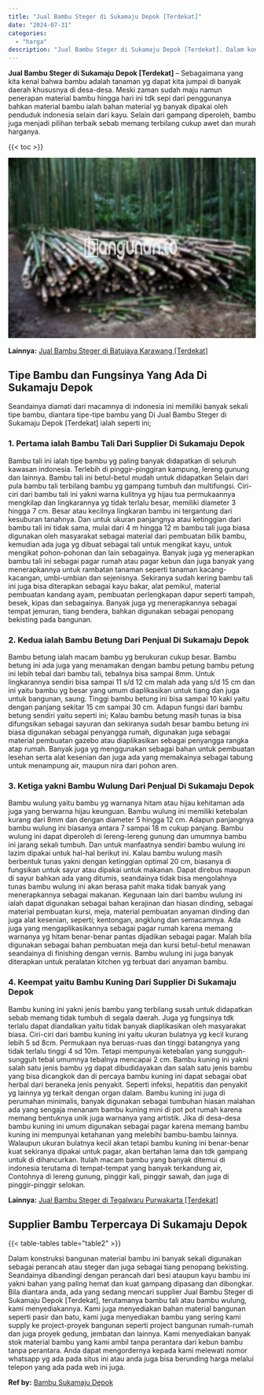 ```yaml
---
title: "Jual Bambu Steger di Sukamaju Depok [Terdekat]"
date: "2024-07-31"
categories: 
  - "harga"
description: "Jual Bambu Steger di Sukamaju Depok [Terdekat]. Dalam konstruksi bangunan material bambu ini banyak sekali digunakan sebagai perancah atau steger dan juga se..."
---
```


**Jual Bambu Steger di Sukamaju Depok \[Terdekat\]** – Sebagaimana yang kita kenal bahwa bambu adalah tanaman yg dapat kita jumpai di banyak daerah khususnya di desa-desa. Meski zaman sudah maju namun penerapan material bambu hingga hari ini tdk sepi dari penggunanya bahkan material bambu ialah bahan material yg banyak dipakai oleh penduduk indonesia selain dari kayu. Selain dari gampang diperoleh, bambu juga menjadi pilihan terbaik sebab memang terbilang cukup awet dan murah harganya.

{{< toc >}}

![Jual Bambu Steger di Sukamaju Depok [Terdekat]](/images/jual-bambu-tali-30.png)

**Lainnya:** [Jual Bambu Steger di Batujaya Karawang \[Terdekat\]](https://bambu.bangunan.co/jual-bambu-steger-di-batujaya-karawang-terdekat/)

## Tipe Bambu dan Fungsinya Yang Ada Di Sukamaju Depok

Seandainya diamati dari macamnya di indonesia ini memiliki banyak sekali tipe bambu, diantara tipe-tipe bambu yang Di Jual Bambu Steger di Sukamaju Depok \[Terdekat\] ialah seperti ini;

### 1\. Pertama ialah Bambu Tali Dari Supplier Di Sukamaju Depok

Bambu tali ini ialah tipe bambu yg paling banyak didapatkan di seluruh kawasan indonesia. Terlebih di pinggir-pinggiran kampung, lereng gunung dan lainnya. Bambu tali ini betul-betul mudah untuk didapatkan Selain dari pula bambu tali terbilang bambu yg gampang tumbuh dan multifungsi. Ciri-ciri dari bambu tali ini yakni warna kulitnya yg hijau tua permukaannya mengkilap dan lingkarannya yg tidak terlalu besar, memiliki diameter 3 hingga 7 cm. Besar atau kecilnya lingkaran bambu ini tergantung dari kesuburan tanahnya. Dan untuk ukuran panjangnya atau ketinggian dari bambu tali ini tidak sama, mulai dari 4 m hingga 12 m bambu tali juga biasa digunakan oleh masyarakat sebagai material dari pembuatan bilik bambu, kemudian ada juga yg dibuat sebagai tali untuk mengikat kayu, untuk mengikat pohon-pohonan dan lain sebagainya. Banyak juga yg menerapkan bambu tali ini sebagai pagar rumah atau pagar kebun dan juga banyak yang menerapkannya untuk rambatan tanaman seperti tanaman kacang-kacangan, umbi-umbian dan sejenisnya. Sekiranya sudah kering bambu tali ini juga bisa diterapkan sebagai kayu bakar, alat pemikul, material pembuatan kandang ayam, pembuatan perlengkapan dapur seperti tampah, besek, kipas dan sebagainya. Banyak juga yg menerapkannya sebagai tempat jemuran, tiang bendera, bahkan digunakan sebagai penopang bekisting pada bangunan.

### 2\. Kedua ialah Bambu Betung Dari Penjual Di Sukamaju Depok

Bambu betung ialah macam bambu yg berukuran cukup besar. Bambu betung ini ada juga yang menamakan dengan bambu petung bambu petung ini lebih tebal dari bambu tali, tebalnya bisa sampai 8mm. Untuk lingkarannya sendiri bisa sampai 11 s/d 12 cm malah ada yang s/d 15 cm dan ini yaitu bambu yg besar yang umum diaplikasikan untuk tiang dan juga untuk bangunan, saung. Tinggi bambu betung ini bisa sampai 10 kaki yaitu dengan panjang sekitar 15 cm sampai 30 cm. Adapun fungsi dari bambu betung sendiri yaitu seperti ini; Kalau bambu betung masih tunas ia bisa difungsikan sebagai sayuran dan sekiranya sudah besar bambu betung ini biasa digunakan sebagai penyangga rumah, digunakan juga sebagai material pembuatan gazebo atau diaplikasikan sebagai penyangga rangka atap rumah. Banyak juga yg menggunakan sebagai bahan untuk pembuatan lesehan serta alat kesenian dan juga ada yang memakainya sebagai tabung untuk menampung air, maupun nira dari pohon aren.

### 3\. Ketiga yakni Bambu Wulung Dari Penjual Di Sukamaju Depok

Bambu wulung yaitu bambu yg warnanya hitam atau hijau kehitaman ada juga yang berwarna hijau keunguan. Bambu wulung ini memiliki ketebalan kurang dari 8mm dan dengan diameter 5 hingga 12 cm. Adapun panjangnya bambu wulung ini biasanya antara 7 sampai 18 m cukup panjang. Bambu wulung ini dapat diperoleh di lereng-lereng gunung dan umumnya bambu ini jarang sekali tumbuh. Dan untuk manfaatnya sendiri bambu wulung ini lazim dipakai untuk hal-hal berikut ini. Kalau bambu wulung masih berbentuk tunas yakni dengan ketinggian optimal 20 cm, biasanya di fungsikan untuk sayur atau dipakai untuk makanan. Dapat direbus maupun di sayur bahkan ada yang ditumis, seandainya tidak bisa mengolahnya tunas bambu wulung ini akan berasa pahit maka tidak banyak yang menerapkannya sebagai makanan. Kegunaan lain dari bambu wulung ini ialah dapat digunakan sebagai bahan kerajinan dan hiasan dinding, sebagai material pembuatan kursi, meja, material pembuatan anyaman dinding dan juga alat kesenian, seperti; kentongan, angklung dan semacamnya. Ada juga yang mengaplikasikannya sebagai pagar rumah karena memang warnanya yg hitam benar-benar pantas dijadikan sebagai pagar. Malah bila digunakan sebagai bahan pembuatan meja dan kursi betul-betul menawan seandainya di finishing dengan vernis. Bambu wulung ini juga banyak diterapkan untuk peralatan kitchen yg terbuat dari anyaman bambu.

### 4\. Keempat yaitu Bambu Kuning Dari Supplier Di Sukamaju Depok

Bambu kuning ini yakni jenis bambu yang terbilang susah untuk didapatkan sebab memang tidak tumbuh di segala daerah. Juga yg fungsinya tdk terlalu dapat diandalkan yaitu tidak banyak diaplikasikan oleh masyarakat biasa. Ciri-ciri dari bambu kuning ini yaitu ukuran bulatnya yg kecil kurang lebih 5 sd 8cm. Permukaan nya beruas-ruas dan tinggi batangnya yang tidak terlalu tinggi 4 sd 10m. Tetapi mempunyai ketebalan yang sungguh-sungguh tebal umumnya tebalnya mencapai 2 cm. Bambu kuning ini yakni salah satu jenis bambu yg dapat dibudidayakan dan salah satu jenis bambu yang bisa dicangkok dan di percaya bambu kuning ini dapat sebagai obat herbal dari beraneka jenis penyakit. Seperti infeksi, hepatitis dan penyakit yg lainnya yg terkait dengan organ dalam. Bambu kuning ini juga di perumahan minimalis, banyak digunakan sebagai tumbuhan hiasan malahan ada yang sengaja menanam bambu kuning mini di pot pot rumah karena memang bentuknya unik juga warnanya yang artistik. Jika di desa-desa bambu kuning ini umum digunakan sebagai pagar karena memang bambu kuning ini mempunyai ketahanan yang melebihi bambu-bambu lainnya. Walaupun ukuran bulatnya kecil akan tetapi bambu kuning ini benar-benar kuat sekiranya dipakai untuk pagar, akan bertahan lama dan tdk gampang untuk di dihancurkan. Itulah macam bambu yang banyak ditemui di indonesia terutama di tempat-tempat yang banyak terkandung air, Contohnya di lereng gunung, pinggir kali, pinggir sawah, dan juga di pinggir-pinggir selokan.

**Lainnya:** [Jual Bambu Steger di Tegalwaru Purwakarta \[Terdekat\]](https://bambu.bangunan.co/jual-bambu-steger-di-tegalwaru-purwakarta-terdekat/)

## Supplier Bambu Terpercaya Di Sukamaju Depok

{{< table-tables table="table2" >}}

Dalam konstruksi bangunan material bambu ini banyak sekali digunakan sebagai perancah atau steger dan juga sebagai tiang penopang bekisting. Seandainya dibandingi dengan perancah dari besi ataupun kayu bambu ini yakni bahan yang paling hemat dan kuat gampang dipasang dan dibongkar. Bila diantara anda, ada yang sedang mencari supplier Jual Bambu Steger di Sukamaju Depok \[Terdekat\], terutamanya bambu tali atau bambu wulung, kami menyediakannya. Kami juga menyediakan bahan material bangunan seperti pasir dan batu, kami juga menyediakan bambu yang sering kami supply ke project-proyek bangunan seperti project bangunan rumah-rumah dan juga proyek gedung, jembatan dan lainnya. Kami menyediakan banyak stok material bambu yang kami ambil tanpa perantara dari kebun bambu tanpa perantara. Anda dapat mengordernya kepada kami melewati nomor whatsapp yg ada pada situs ini atau anda juga bisa berunding harga melalui telepon yang ada pada web ini juga.

**Ref by:** [Bambu Sukamaju Depok](https://id.wikipedia.org/wiki/Bambu)
